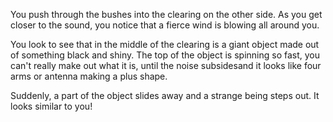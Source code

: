 You push through the bushes into the clearing on
the other side. As you get closer to the sound,
you notice that a fierce wind is blowing all
around you.

You look to see that in the middle of the clearing
is a giant object made out of something black
and shiny. The top of the object is spinning so
fast, you can't really make out what it is,
until the noise subsidesand it looks like four
arms or antenna making a plus shape.

Suddenly, a part of the object slides away
and a strange being steps out. It looks
similar to you!
